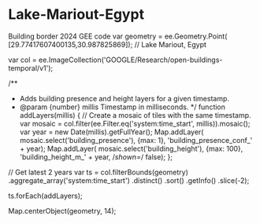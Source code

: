 # Lake-Mariout-Egypt
Building border 2024 GEE code
var geometry = ee.Geometry.Point(
    [29.77417607400135,30.987825869]);  // Lake Mariout, Egypt

var col = ee.ImageCollection('GOOGLE/Research/open-buildings-temporal/v1');

/**
 * Adds building presence and height layers for a given timestamp.
 * @param {number} millis Timestamp in milliseconds.
 */
function addLayers(millis) {
  // Create a mosaic of tiles with the same timestamp.
  var mosaic = col.filter(ee.Filter.eq('system:time_start', millis)).mosaic();
  var year = new Date(millis).getFullYear();
  Map.addLayer(
      mosaic.select('building_presence'), {max: 1},
      'building_presence_conf_' + year);
  Map.addLayer(
      mosaic.select('building_height'), {max: 100}, 'building_height_m_' + year,
      /*shown=*/ false);
};

// Get latest 2 years
var ts = col.filterBounds(geometry)
             .aggregate_array('system:time_start')
             .distinct()
             .sort()
             .getInfo()
             .slice(-2);


ts.forEach(addLayers);


Map.centerObject(geometry, 14);
